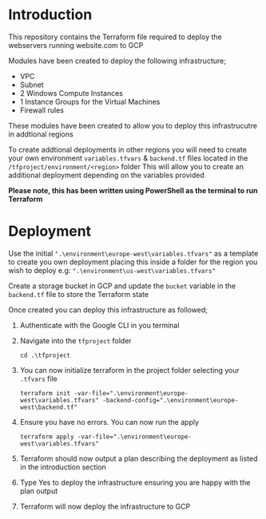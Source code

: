 # Introduction

This repository contains the Terraform file required to deploy the webservers running website.com to GCP

Modules have been created to deploy the following infrastructure;

 - VPC 
 - Subnet 
 - 2 Windows Compute Instances 
 - 1 Instance Groups for the Virtual Machines
 - Firewall rules 

These modules have been created to allow you to deploy this infrastrucutre in addtional regions

To create addtional deployments in other regions you will need to create your own environment `variables.tfvars` & `backend.tf` files located in the `/tfproject/environment/<region>` folder
This will allow you to create an additional deployment depending on the variables provided

**Please note, this has been written using PowerShell as the terminal to run Terraform**

# Deployment

Use the initial `".\environment\europe-west\variables.tfvars"` as a template to create you own deployment placing this inside a folder for the region you wish to deploy
e.g: `".\environment\us-west\variables.tfvars"`

Create a storage bucket in GCP and update the `bucket` variable in the `backend.tf` file to store the Terraform state

Once created you can deploy this infrastructure as followed;

1. Authenticate with the Google CLI in you terminal
2. Navigate into the `tfproject` folder 

    `cd .\tfproject`

3. You can now initialize terraform in the project folder selecting your `.tfvars` file

    `terraform init -var-file=".\environment\europe-west\variables.tfvars" -backend-config=".\environment\europe-west\backend.tf"`

4. Ensure you have no errors. You can now run the apply

    `terraform apply -var-file=".\environment\europe-west\variables.tfvars"`

5. Terraform should now output a plan describing the deployment as listed in the introduction section
6. Type Yes to deploy the infrastructure ensuring you are happy with the plan output
7. Terraform will now deploy the infrastructure to GCP 